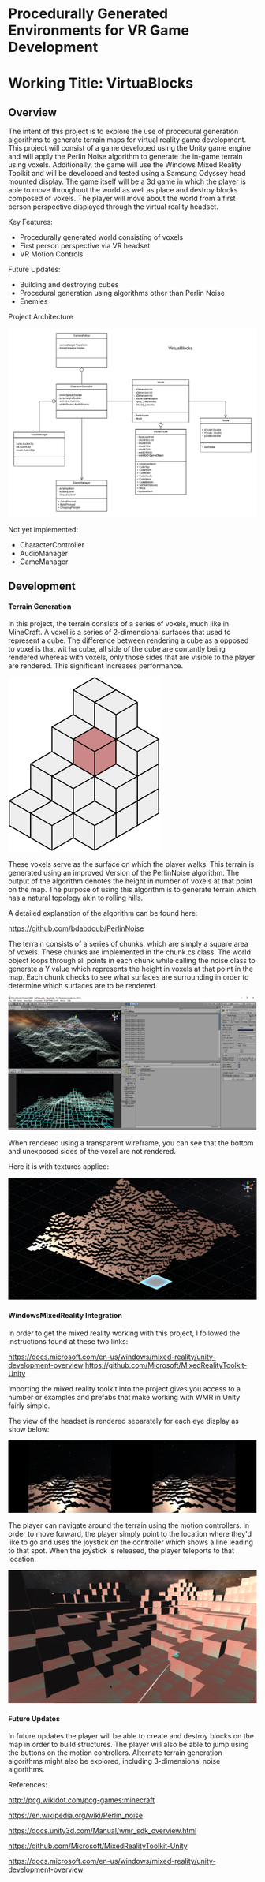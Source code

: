 # Procedurally Generated Environments for VR Game Development

# Working Title: VirtuaBlocks

## Overview
The intent of this project is to explore the use of procedural generation algorithms to
generate terrain maps for virtual reality game development. This project will consist of a game
developed using the Unity game engine and will apply the Perlin Noise algorithm to generate
the in-game terrain using voxels. Additionally, the game will use the Windows Mixed Reality
Toolkit and will be developed and tested using a Samsung Odyssey head mounted display. The
game itself will be a 3d game in which the player is able to move throughout the world as well as
place and destroy blocks composed of voxels. The player will move about the world from a first
person perspective displayed through the virtual reality headset.

Key Features:
- Procedurally generated world consisting of voxels
- First person perspective via VR headset
- VR Motion Controls


Future Updates:
- Building and destroying cubes
- Procedural generation using algorithms other than Perlin Noise
- Enemies

Project Architecture

![Architecture](ProjectArchitecture.png?raw=true "Project Architecture")

Not yet implemented:

- CharacterController
- AudioManager
- GameManager

## Development

#### Terrain Generation

In this project, the terrain consists of a series of voxels, much like in MineCraft. A voxel is a series of 2-dimensional surfaces
that used to represent a cube. The difference between rendering a cube as a opposed to voxel is that wit ha cube, all side of the cube
are contantly being rendered whereas with voxels, only those sides that are visible to the player are rendered. This significant increases performance.

![Voxels](Voxels.png?raw=true "Voxels")

These voxels serve as the surface on which the player walks. This terrain is generated using an improved Version of the PerlinNoise algorithm.
The output of the algorithm denotes the height in number of voxels at that point on the map. The purpose of using this algorithm is to generate terrain
which has a natural topology akin to rolling hills.

A detailed explanation of the algorithm can be found here:

https://github.com/bdabdoub/PerlinNoise

The terrain consists of a series of chunks, which are simply a square area of voxels. These chunks are implemented in the chunk.cs class.
The world object loops through all points in each chunk while calling the noise class to generate a Y value which represents the
height in voxels at that point in the map. Each chunk checks to see what surfaces are surrounding in order to determine which surfaces are 
to be rendered. 

![ProjectScreenshot](projectscreenshot.png?raw=true "Voxels")

When rendered using a transparent wireframe, you can see that the bottom and unexposed sides of the voxel are not rendered.

Here it is with textures applied:


![TerrainWithTextures](texturedterrain.png?raw=true "Voxels")

#### WindowsMixedReality Integration


In order to get the mixed reality working with this project, I followed the instructions found at these two links:

https://docs.microsoft.com/en-us/windows/mixed-reality/unity-development-overview
https://github.com/Microsoft/MixedRealityToolkit-Unity

Importing the mixed reality toolkit into the project gives you access to a number or examples and prefabs that 
make working with WMR in Unity fairly simple. 

The view of the headset is rendered separately for each eye display as show below:

![View](wmrview.png?raw=true "Voxels")

The player can navigate around the terrain using the motion controllers. In order to move forward, the player simply point to
the location where they'd like to go and uses the joystick on the controller which shows a line leading to that spot. When the joystick is released,
the player teleports to that location.


![View](movement.png?raw=true "Voxels")

#### Future Updates

In future updates the player will be able to create and destroy blocks on the map in order to build structures. The player will also be able to jump using
the buttons on the motion controllers. Alternate terrain generation algorithms might also be explored, including 3-dimensional noise algorithms.



References:

http://pcg.wikidot.com/pcg-games:minecraft

https://en.wikipedia.org/wiki/Perlin_noise

https://docs.unity3d.com/Manual/wmr_sdk_overview.html

https://github.com/Microsoft/MixedRealityToolkit-Unity

https://docs.microsoft.com/en-us/windows/mixed-reality/unity-development-overview